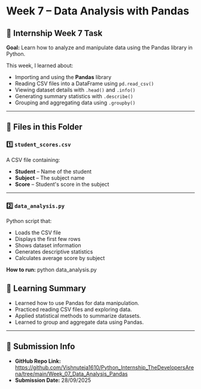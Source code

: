 # Week 7 – Data Analysis with Pandas

## 📅 Internship Week 7 Task
**Goal:** Learn how to analyze and manipulate data using the Pandas library in Python.  

This week, I learned about:
- Importing and using the **Pandas** library
- Reading CSV files into a DataFrame using `pd.read_csv()`
- Viewing dataset details with `.head()` and `.info()`
- Generating summary statistics with `.describe()`
- Grouping and aggregating data using `.groupby()`

---

## 📂 Files in this Folder

### 1️⃣ `student_scores.csv`
A CSV file containing:
- **Student** – Name of the student
- **Subject** – The subject name
- **Score** – Student's score in the subject

---

### 2️⃣ `data_analysis.py`
Python script that:
- Loads the CSV file
- Displays the first few rows
- Shows dataset information
- Generates descriptive statistics
- Calculates average score by subject

**How to run:**
python data_analysis.py

## 📝 Learning Summary
- Learned how to use Pandas for data manipulation.
- Practiced reading CSV files and exploring data.
- Applied statistical methods to summarize datasets.
- Learned to group and aggregate data using Pandas.

---

## 📌 Submission Info
- **GitHub Repo Link:** https://github.com/Vishnuteja1610/Python_Internship_TheDevelopersArena/tree/main/Week_07_Data_Analysis_Pandas
- **Submission Date:** 28/09/2025
